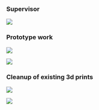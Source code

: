 
### Supervisor
![](/Images/2025-02/IMG_1364.jpg)

### Prototype work
![](/Images/2025-02/IMG_1369.jpg)

![](/Images/2025-02/IMG_1371.jpg)

### Cleanup of existing 3d prints
![](/Images/2025-02/IMG_1373.jpg)

![](/Images/2025-02/IMG_1374.jpg)